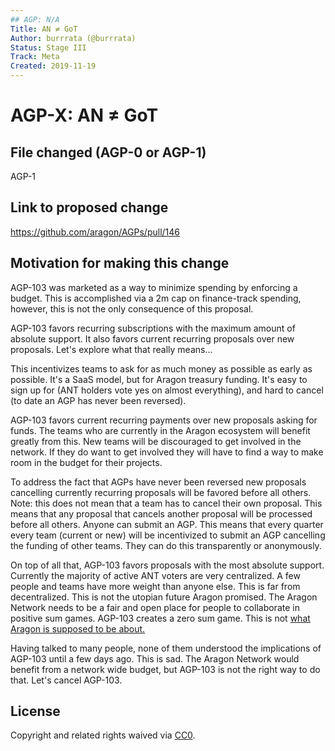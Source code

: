 ```yaml
---
## AGP: N/A
Title: AN ≠ GoT
Author: burrrata (@burrrata)
Status: Stage III
Track: Meta
Created: 2019-11-19
---
```


# AGP-X: AN ≠ GoT

## File changed (AGP-0 or AGP-1)

AGP-1

## Link to proposed change

https://github.com/aragon/AGPs/pull/146

## Motivation for making this change

AGP-103 was marketed as a way to minimize spending by enforcing a budget. This is accomplished via a 2m cap on finance-track spending, however, this is not the only consequence of this proposal. 

AGP-103 favors recurring subscriptions with the maximum amount of absolute support. It also favors current recurring proposals over new proposals. Let's explore what that really means...

This incentivizes teams to ask for as much money as possible as early as possible. It's a SaaS model, but for Aragon treasury funding. It's easy to sign up for (ANT holders vote yes on almost everything), and hard to cancel (to date an AGP has never been reversed).

AGP-103 favors current recurring payments over new proposals asking for funds. The teams who are currently in the Aragon ecosystem will benefit greatly from this. New teams will be discouraged to get involved in the network. If they do want to get involved they will have to find a way to make room in the budget for their projects. 

To address the fact that AGPs have never been reversed new proposals cancelling currently recurring proposals will be favored before all others. Note: this does not mean that a team has to cancel their own proposal. This means that any proposal that cancels another proposal will be processed before all others. Anyone can submit an AGP. This means that every quarter every team (current or new) will be incentivized to submit an AGP cancelling the funding of other teams. They can do this transparently or anonymously. 

On top of all that, AGP-103 favors proposals with the most absolute support. Currently the majority of active ANT voters are very centralized. A few people and teams have more weight than anyone else. This is far from decentralized. This is not the utopian future Aragon promised. The Aragon Network needs to be a fair and open place for people to collaborate in positive sum games. AGP-103 creates a zero sum game. This is not [what Aragon is supposed to be about.](https://github.com/aragon/AGPs/blob/master/AGPs/AGP-0.md)

Having talked to many people, none of them understood the implications of AGP-103 until a few days ago. This is sad. The Aragon Network would benefit from a network wide budget, but AGP-103 is not the right way to do that. Let's cancel AGP-103. 

## License

Copyright and related rights waived via [CC0](https://creativecommons.org/publicdomain/zero/1.0/).
